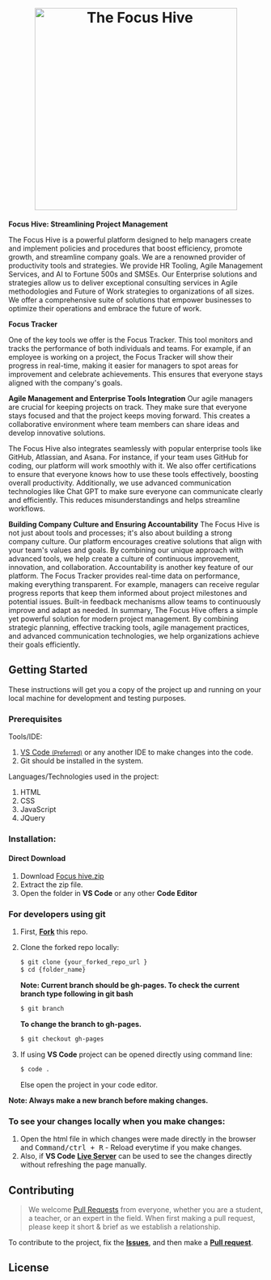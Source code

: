 <h1 align="center">
  <br>
  <img src="https://github.com/TaoFruit/focushive/blob/gh-pages/images/logos/logo_dark.png" alt="The Focus Hive" width="400">
</h1>

**Focus Hive: Streamlining Project Management**

The Focus Hive is a powerful platform designed to help managers create and implement policies and procedures that boost efficiency, promote growth, and streamline company goals. We are a renowned provider of productivity tools and strategies. We provide HR Tooling, Agile Management Services, and AI to Fortune 500s and SMSEs. Our Enterprise solutions and strategies allow us to deliver exceptional consulting services in Agile methodologies and Future of Work strategies to organizations of all sizes. We offer a comprehensive suite of solutions that empower businesses to optimize their operations and embrace the future of work.

**Focus Tracker**

One of the key tools we offer is the Focus Tracker. This tool monitors and tracks the performance of both individuals and teams. For example, if an employee is working on a project, the Focus Tracker will show their progress in real-time, making it easier for managers to spot areas for improvement and celebrate achievements. This ensures that everyone stays aligned with the company's goals.

**Agile Management and Enterprise Tools Integration**
Our agile managers are crucial for keeping projects on track. They make sure that everyone stays focused and that the project keeps moving forward. This creates a collaborative environment where team members can share ideas and develop innovative solutions.


The Focus Hive also integrates seamlessly with popular enterprise tools like GitHub, Atlassian, and Asana. For instance, if your team uses GitHub for coding, our platform will work smoothly with it. We also offer certifications to ensure that everyone knows how to use these tools effectively, boosting overall productivity. Additionally, we use advanced communication technologies like Chat GPT to make sure everyone can communicate clearly and efficiently. This reduces misunderstandings and helps streamline workflows.

**Building Company Culture and Ensuring Accountability**
The Focus Hive is not just about tools and processes; it's also about building a strong company culture. Our platform encourages creative solutions that align with your team's values and goals. By combining our unique approach with advanced tools, we help create a culture of continuous improvement, innovation, and collaboration. Accountability is another key feature of our platform. The Focus Tracker provides real-time data on performance, making everything transparent. For example, managers can receive regular progress reports that keep them informed about project milestones and potential issues. Built-in feedback mechanisms allow teams to continuously improve and adapt as needed.
In summary, The Focus Hive offers a simple yet powerful solution for modern project management. By combining strategic planning, effective tracking tools, agile management practices, and advanced communication technologies, we help organizations achieve their goals efficiently.

## Getting Started
These instructions will get you a copy of the project up and running on your local machine for development and testing purposes.

### Prerequisites

Tools/IDE:
1. <a href="https://code.visualstudio.com/download">VS Code <small>(Preferred)</small></a> or any another IDE to make changes into the code.
2. Git should be installed in the system.

Languages/Technologies used in the project:
1. HTML
2. CSS
3. JavaScript
4. JQuery

### Installation:
#### Direct Download
1. Download <a href="https://github.com/TaoFruit/focushive/archive/gh-pages.zip" target="_blank">Focus hive.zip</a>
2. Extract the zip file.
3. Open the folder in <b>VS Code</b> or any other <b>Code Editor</b>

### For developers using git
1. First, <a href="https://docs.github.com/en/free-pro-team@latest/github/getting-started-with-github/fork-a-repo"><b>Fork</b></a> this repo.

2. Clone the forked repo locally:
    ```sh
    $ git clone {your_forked_repo_url }
    $ cd {folder_name}
    ```
    **Note: Current branch should be gh-pages. To check the current branch type following in git bash**
    ```sh
    $ git branch
    ```
    <b>To change the branch to gh-pages.</b>

    ```sh
    $ git checkout gh-pages
    ```
3. If using <b>VS Code</b> project can be opened directly using command line:
    ```sh
    $ code .
    ```
   Else open the project in your code editor.

**Note: Always make a new branch before making changes.**


### To see your changes locally when you make changes:
1. Open the html file in which changes were made directly in the browser and <kbd>Command/ctrl + R</kbd> - Reload  everytime if you make changes.
2. Also, if <b>VS Code</b> <b><a href="https://marketplace.visualstudio.com/items?itemName=ritwickdey.LiveServer">Live Server</a></b> can be used to see the changes directly without refreshing the page manually.


## Contributing
> We welcome <a href="https://help.github.com/en/github/collaborating-with-issues-and-pull-requests/about-pull-requests" target="_blank">Pull Requests</a> from everyone, whether you are a student, a teacher, or an expert in the field. When first making a pull request, please keep it short &amp; brief as we establish a relationship.

To contribute to the project, fix the <a href="https://github.com/TaoFruit/focushive/issues"><b>Issues</b></a>, and then make a <a href="https://github.com/TaoFruit/focushive/pulls"><b>Pull request</b></a>.

## License


